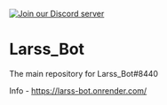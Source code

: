 [![Join our Discord server](https://img.shields.io/badge/-Discord_server-blue?style=plastic&logo=discord&link=https://discord.gg/TReMEyBQsh&labelColor=black)](https://discord.gg/TReMEyBQsh)
# Larss_Bot
The main repository for Larss_Bot#8440 

Info - https://larss-bot.onrender.com/
